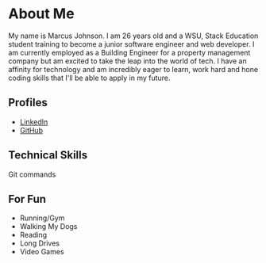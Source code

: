 # About Me
My name is Marcus Johnson. I am 26 years old and a WSU, Stack Education student training to become a junior software engineer and web developer. I am currently employed as a Building Engineer for a property management company but am excited to take the leap into the world of tech. I have an affinity for technology and am incredibly eager to learn, work hard and hone coding skills that I'll be able to apply in my future.

## Profiles
* [LinkedIn](www.linkedin.com/in/mvrcusj)
* [GitHub](https://github.com/Mvrcusj)

## Technical Skills
Git commands

## For Fun
* Running/Gym
* Walking My Dogs
* Reading 
* Long Drives
* Video Games